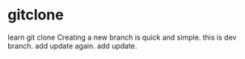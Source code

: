 # gitclone
learn git clone
Creating a new branch is quick and simple.
this is dev branch.
add update again.
add update.
